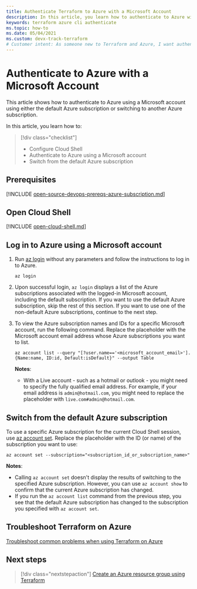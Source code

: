 ```yaml
---
title: Authenticate Terraform to Azure with a Microsoft Account
description: In this article, you learn how to authenticate to Azure with a Microsoft Account
keywords: terraform azure cli authenticate
ms.topic: how-to
ms.date: 05/04/2021
ms.custom: devx-track-terraform
# Customer intent: As someone new to Terraform and Azure, I want authenticate to Azure using a Microsoft account.
---
```


# Authenticate to Azure with a Microsoft Account
 
This article shows how to authenticate to Azure using a Microsoft account using either the default Azure subscription or switching to another Azure subscription.

In this article, you learn how to:
> [!div class="checklist"]
> * Configure Cloud Shell
> * Authenticate to Azure using a Microsoft account
> * Switch from the default Azure subscription

## Prerequisites

[!INCLUDE [open-source-devops-prereqs-azure-subscription.md](../includes/open-source-devops-prereqs-azure-subscription.md)]

## Open Cloud Shell

[!INCLUDE [open-cloud-shell.md](../includes/open-cloud-shell.md)]

## Log in to Azure using a Microsoft account

1. Run [az login](/cli/azure/account#az_login) without any parameters and follow the instructions to log in to Azure.

    ```azurecli
    az login
    ```
    
1. Upon successful login, `az login` displays a list of the Azure subscriptions associated with the logged-in Microsoft account, including the default subscription. If you want to use the default Azure subscription, skip the rest of this section. If you want to use one of the non-default Azure subscriptions, continue to the next step.

1. To view the Azure subscription names and IDs for a specific Microsoft account, run the following command. Replace the placeholder with the Microsoft account email address whose Azure subscriptions you want to list.

    ```azurecli
    az account list --query "[?user.name=='<microsoft_account_email>'].{Name:name, ID:id, Default:isDefault}" --output Table
    ```

    **Notes**:

    - With a Live account - such as a hotmail or outlook - you might need to specify the fully qualified email address. For example, if your email address is `admin@hotmail.com`, you might need to replace the placeholder with `live.com#admin@hotmail.com`.

## Switch from the default Azure subscription

To use a specific Azure subscription for the current Cloud Shell session, use [az account set](/cli/azure/account#az_account_set). Replace the placeholder with the ID (or name) of the subscription you want to use:

```azurecli
az account set --subscription="<subscription_id_or_subscription_name>"
```

**Notes**:

- Calling `az account set` doesn't display the results of switching to the specified Azure subscription. However, you can use `az account show` to confirm that the current Azure subscription has changed.
- If you run the `az account list` command from the previous step, you see that the default Azure subscription has changed to the subscription you specified with `az account set`.

## Troubleshoot Terraform on Azure

[Troubleshoot common problems when using Terraform on Azure](troubleshoot.md)

## Next steps

> [!div class="nextstepaction"]
> [Create an Azure resource group using Terraform](create-resource-group.md)